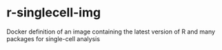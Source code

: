 # r-singlecell-img
Docker definition of an image containing the latest version of R and many packages for single-cell analysis
